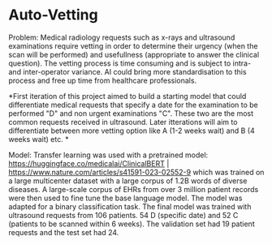 # Auto-Vetting

Problem:
  Medical radiology requests such as x-rays and ultrasound examinations require vetting in order to determine their urgency (when the scan will be performed) and usefullness (appropriate to answer the clinical question).
  The vetting process is time consuming and is subject to intra- and inter-operator variance.
  AI could bring more standardisation to this process and free up time from healthcare professionals.

*First iteration of this project aimed to build a starting model that could differentiate medical requests that specify a date for the examination to be performed "D" and non urgent examinations "C". These two are the most common requests received in ultrasound. Later itterations will aim to differentiate between more vetting option like A (1-2 weeks wait) and B (4 weeks wait) etc. *

Model:
  Transfer learning was used with a pretrained model: https://huggingface.co/medicalai/ClinicalBERT | https://www.nature.com/articles/s41591-023-02552-9  which was trained on a large multicenter dataset with a large corpus of 1.2B words of diverse diseases. A large-scale corpus of EHRs from over 3 million patient records were then used to fine tune the base language model.
  The model was adapted for a binary classification task. The final model was trained with ultrasound requests from 106 patients. 54 D (specific date) and 52 C (patients to be scanned within 6 weeks). The validation set had 19 patient requests and the test set had 24. 
